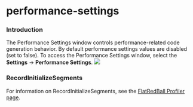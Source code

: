 # performance-settings

### Introduction

The Performance Settings window controls performance-related code generation behavior. By default performance settings values are disabled (set to false). To access the Performance Settings window, select the **Settings** -> **Performance Settings**. ![](../../../media/2017-07-img\_5979edbcb9747.png)

### RecordInitializeSegments

For information on RecordInitializeSegments, see the [FlatRedBall Profiler page](broken-reference).
